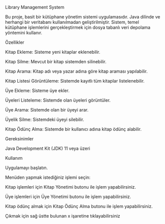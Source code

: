 Library Management System

Bu proje, basit bir kütüphane yönetim sistemi uygulamasıdır. Java dilinde ve herhangi bir veritabanı kullanılmadan geliştirilmiştir. Sistem, temel kütüphane işlemlerini gerçekleştirmek için dosya tabanlı veri depolama yöntemini kullanır.

Özellikler

Kitap Ekleme: Sisteme yeni kitaplar eklenebilir.

Kitap Silme: Mevcut bir kitap sistemden silinebilir.

Kitap Arama: Kitap adı veya yazar adına göre kitap araması yapılabilir.

Kitap Listesi Görüntüleme: Sistemde kayıtlı tüm kitaplar listelenebilir.

Üye Ekleme: Sisteme üye ekler.

Üyeleri Listeleme: Sistemde olan üyeleri görüntüler.

Üye Arama: Sistemde olan bir üyeyi arar.

Üyelik Silme: Sistemdeki üyeyi silebilir.

Kitap Ödünç Alma: Sistemde bir kullanıcı adına kitap ödünç alabilir.

Gereksinimler

Java Development Kit (JDK) 11 veya üzeri

Kullanım

Uygulamayı başlatın.

Menüden yapmak istediğiniz işlemi seçin:

Kitap işlemleri için Kitap Yönetimi butonu ile işlem yapabilirsiniz.

Üye işlemleri için Üye Yönetimi butonu ile işlem yapabilirsiniz.

Kitap ödünç almak için Kitap Ödünç Alma butonu ile işlem yapabilirsiniz.

Çıkmak için sağ üstte bulunan x işaretine tıklayabilirsiniz
